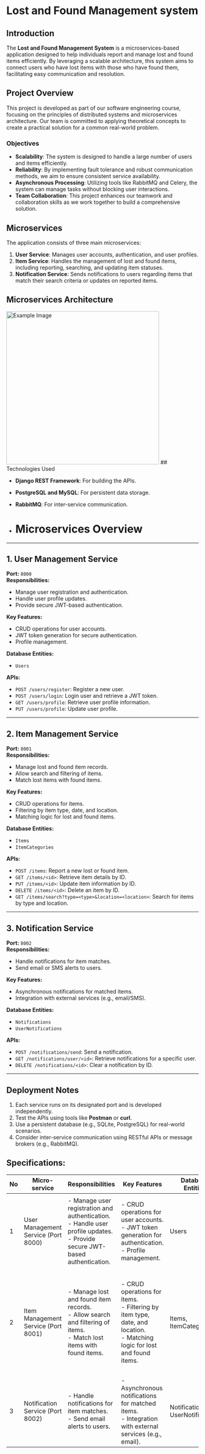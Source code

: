 # Lost and Found Management system

## Introduction

The **Lost and Found Management System** is a microservices-based application designed to help individuals report and manage lost and found items efficiently. By leveraging a scalable architecture, this system aims to connect users who have lost items with those who have found them, facilitating easy communication and resolution.

## Project Overview

This project is developed as part of our software engineering course, focusing on the principles of distributed systems and microservices architecture. Our team is committed to applying theoretical concepts to create a practical solution for a common real-world problem.

### Objectives

- **Scalability**: The system is designed to handle a large number of users and items efficiently.
- **Reliability**: By implementing fault tolerance and robust communication methods, we aim to ensure consistent service availability.
- **Asynchronous Processing**: Utilizing tools like RabbitMQ and Celery, the system can manage tasks without blocking user interactions.
- **Team Collaboration**: This project enhances our teamwork and collaboration skills as we work together to build a comprehensive solution.

## Microservices

The application consists of three main microservices:

1. **User Service**: Manages user accounts, authentication, and user profiles.
2. **Item Service**: Handles the management of lost and found items, including reporting, searching, and updating item statuses.
3. **Notification Service**: Sends notifications to users regarding items that match their search criteria or updates on reported items.
## Microservices Architecture

<img src="microservice.jpg" alt="Example Image" width="400"/>
## Technologies Used

- **Django REST Framework**: For building the APIs.
- **PostgreSQL and MySQL**: For persistent data storage.
- **RabbitMQ**: For inter-service communication.

- # Microservices Overview

---

## **1. User Management Service**

**Port:** `8000`  
**Responsibilities:**  
- Manage user registration and authentication.  
- Handle user profile updates.  
- Provide secure JWT-based authentication.

**Key Features:**  
- CRUD operations for user accounts.  
- JWT token generation for secure authentication.  
- Profile management.

**Database Entities:**  
- `Users`

**APIs:**  
- `POST /users/register`: Register a new user.  
- `POST /users/login`: Login user and retrieve a JWT token.  
- `GET /users/profile`: Retrieve user profile information.  
- `PUT /users/profile`: Update user profile.

---

## **2. Item Management Service**

**Port:** `8001`  
**Responsibilities:**  
- Manage lost and found item records.  
- Allow search and filtering of items.  
- Match lost items with found items.

**Key Features:**  
- CRUD operations for items.  
- Filtering by item type, date, and location.  
- Matching logic for lost and found items.

**Database Entities:**  
- `Items`  
- `ItemCategories`

**APIs:**  
- `POST /items`: Report a new lost or found item.  
- `GET /items/<id>`: Retrieve item details by ID.  
- `PUT /items/<id>`: Update item information by ID.  
- `DELETE /items/<id>`: Delete an item by ID.  
- `GET /items/search?type=<type>&location=<location>`: Search for items by type and location.

---

## **3. Notification Service**

**Port:** `8002`  
**Responsibilities:**  
- Handle notifications for item matches.  
- Send email or SMS alerts to users.

**Key Features:**  
- Asynchronous notifications for matched items.  
- Integration with external services (e.g., email/SMS).

**Database Entities:**  
- `Notifications`  
- `UserNotifications`

**APIs:**  
- `POST /notifications/send`: Send a notification.  
- `GET /notifications/user/<id>`: Retrieve notifications for a specific user.  
- `DELETE /notifications/<id>`: Clear a notification by ID.

---

## Deployment Notes
1. Each service runs on its designated port and is developed independently.  
2. Test the APIs using tools like **Postman** or **curl**.  
3. Use a persistent database (e.g., SQLite, PostgreSQL) for real-world scenarios.  
4. Consider inter-service communication using RESTful APIs or message brokers (e.g., RabbitMQ).  

**Specifications:**
---
<table>
  <thead>
    <tr>
      <th>No</th>
      <th>Micro-service</th>
      <th>Responsibilities</th>
      <th>Key Features</th>
      <th>Database Entities</th>
      <th>APIs</th>
    </tr>
  </thead>
  <tbody>
    <tr>
      <td>1</td>
      <td>User Management Service (Port 8000)</td>
      <td>
        - Manage user registration and authentication.<br>
        - Handle user profile updates.<br>
        - Provide secure JWT-based authentication.
      </td>
      <td>
        - CRUD operations for user accounts.<br>
        - JWT token generation for authentication.<br>
        - Profile management.
      </td>
      <td>Users</td>
      <td>
        <ul>
          <li>POST /users/register: Register a new user.</li>
          <li>POST /users/login: Login user.</li>
          <li>GET /users/profile: Retrieve user profile.</li>
          <li>PUT /users/profile: Update user profile.</li>
        </ul>
      </td>
    </tr>
    <tr>
      <td>2</td>
      <td>Item Management Service (Port 8001)</td>
      <td>
        - Manage lost and found item records.<br>
        - Allow search and filtering of items.<br>
        - Match lost items with found items.
      </td>
      <td>
        - CRUD operations for items.<br>
        - Filtering by item type, date, and location.<br>
        - Matching logic for lost and found items.
      </td>
      <td>Items, ItemCategories</td>
      <td>
        <ul>
          <li>POST /items: Report a new lost or found item.</li>
          <li>GET /items/id: Retrieve item details.</li>
          <li>PUT /items/id: Update item information.</li>
          <li>DELETE /items/id: Delete an item.</li>
          <li>GET /items/search?type=lost&location=city: Search for items by type and location.</li>
        </ul>
      </td>
    </tr>
    <tr>
      <td>3</td>
      <td>Notification Service (Port 8002)</td>
      <td>
        - Handle notifications for item matches.<br>
        - Send email alerts to users.
      </td>
      <td>
        - Asynchronous notifications for matched items.<br>
        - Integration with external services (e.g., email).
      </td>
      <td>Notifications, UserNotifications</td>
      <td>
        
      </td>
    </tr>
  </tbody>
</table>
